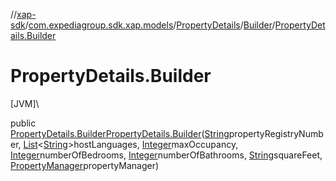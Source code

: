 //[xap-sdk](../../../../index.md)/[com.expediagroup.sdk.xap.models](../../index.md)/[PropertyDetails](../index.md)/[Builder](index.md)/[PropertyDetails.Builder](-property-details.-builder.md)

# PropertyDetails.Builder

[JVM]\

public [PropertyDetails.Builder](index.md)[PropertyDetails.Builder](-property-details.-builder.md)([String](https://docs.oracle.com/javase/8/docs/api/java/lang/String.html)propertyRegistryNumber, [List](https://docs.oracle.com/javase/8/docs/api/java/util/List.html)&lt;[String](https://docs.oracle.com/javase/8/docs/api/java/lang/String.html)&gt;hostLanguages, [Integer](https://docs.oracle.com/javase/8/docs/api/java/lang/Integer.html)maxOccupancy, [Integer](https://docs.oracle.com/javase/8/docs/api/java/lang/Integer.html)numberOfBedrooms, [Integer](https://docs.oracle.com/javase/8/docs/api/java/lang/Integer.html)numberOfBathrooms, [String](https://docs.oracle.com/javase/8/docs/api/java/lang/String.html)squareFeet, [PropertyManager](../../-property-manager/index.md)propertyManager)
